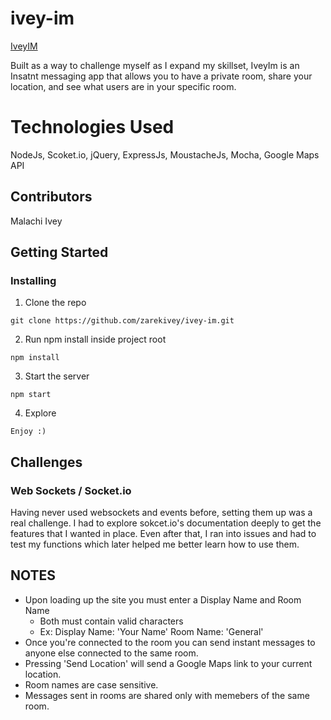 # ivey-im
[IveyIM](https://iveyim.herokuapp.com/)

Built as a way to challenge myself as I expand my skillset, IveyIm is an Insatnt messaging app that allows you to have a private room, share your location, and see what users are in your specific room.

# Technologies Used
NodeJs, Scoket.io, jQuery, ExpressJs, MoustacheJs, Mocha, Google Maps API

## Contributors
Malachi Ivey

## Getting Started

### Installing

1. Clone the repo

```
git clone https://github.com/zarekivey/ivey-im.git
```

2. Run npm install inside project root

```
npm install
```

3. Start the server

```
npm start
```

4. Explore

```
Enjoy :)
```

## Challenges
### Web Sockets / Socket.io
Having never used websockets and events before, setting them up was a real challenge. I had to explore sokcet.io's documentation deeply to get the features that I wanted in place. Even after that, I ran into issues and had to test my functions which later helped me better learn how to use them.


## NOTES 
- Upon loading up the site you must enter a Display Name and Room Name
  - Both must contain valid characters
  - Ex: Display Name: 'Your Name' Room Name: 'General'
 - Once you're connected to the room you can send instant messages to anyone else connected to the same room.
 - Pressing 'Send Location' will send a Google Maps link to your current location.
 - Room names are case sensitive.
- Messages sent in rooms are shared only with memebers of the same room.
